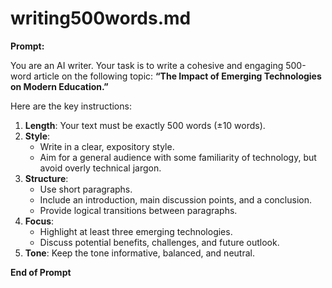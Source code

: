 # writing500words.md

**Prompt:**

You are an AI writer. Your task is to write a cohesive and engaging 500-word article on the following topic: **“The Impact of Emerging Technologies on Modern Education.”** 

Here are the key instructions:

1. **Length**: Your text must be exactly 500 words (±10 words).
2. **Style**:
   - Write in a clear, expository style.
   - Aim for a general audience with some familiarity of technology, but avoid overly technical jargon.
3. **Structure**:
   - Use short paragraphs.
   - Include an introduction, main discussion points, and a conclusion.
   - Provide logical transitions between paragraphs.
4. **Focus**: 
   - Highlight at least three emerging technologies.
   - Discuss potential benefits, challenges, and future outlook.
5. **Tone**: Keep the tone informative, balanced, and neutral.

**End of Prompt**
